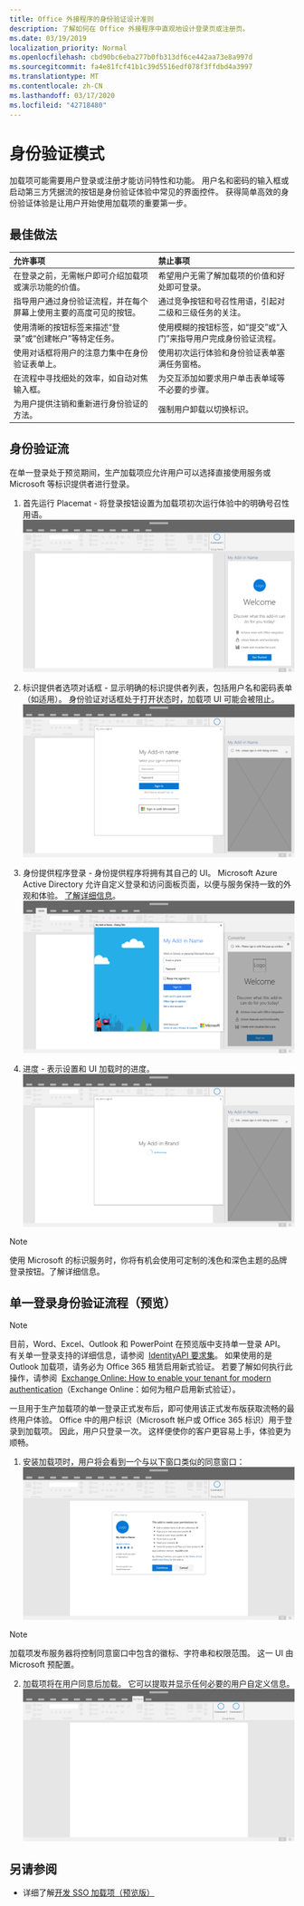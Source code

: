```yaml
---
title: Office 外接程序的身份验证设计准则
description: 了解如何在 Office 外接程序中直观地设计登录页或注册页。
ms.date: 03/19/2019
localization_priority: Normal
ms.openlocfilehash: cbd90bc6eba277b0fb313df6ce442aa73e8a997d
ms.sourcegitcommit: fa4e81fcf41b1c39d5516edf078f3ffdbd4a3997
ms.translationtype: MT
ms.contentlocale: zh-CN
ms.lasthandoff: 03/17/2020
ms.locfileid: "42718480"
---
```

# <a name="authentication-patterns"></a>身份验证模式

加载项可能需要用户登录或注册才能访问特性和功能。 用户名和密码的输入框或启动第三方凭据流的按钮是身份验证体验中常见的界面控件。 获得简单高效的身份验证体验是让用户开始使用加载项的重要第一步。

## <a name="best-practices"></a>最佳做法

|允许事项|禁止事项|
|:----|:----|
|在登录之前，无需帐户即可介绍加载项或演示功能的价值。 |希望用户无需了解加载项的价值和好处即可登录。|
|指导用户通过身份验证流程，并在每个屏幕上使用主要的高度可见的按钮。 |通过竞争按钮和号召性用语，引起对二级和三级任务的关注。|
|使用清晰的按钮标签来描述“登录”或“创建帐户”等特定任务。   |使用模糊的按钮标签，如“提交”或“入门”来指导用户完成身份验证流程。|
|使用对话框将用户的注意力集中在身份验证表单上。    |使用初次运行体验和身份验证表单塞满任务窗格。|
|在流程中寻找细处的效率，如自动对焦输入框。 |为交互添加如要求用户单击表单域等不必要的步骤。|
|为用户提供注销和重新进行身份验证的方法。    |强制用户卸载以切换标识。|

## <a name="authentication-flow"></a>身份验证流

在单一登录处于预览期间，生产加载项应允许用户可以选择直接使用服务或 Microsoft 等标识提供者进行登录。

1. 首先运行 Placemat - 将登录按钮设置为加载项初次运行体验中的明确号召性用语。
![Office 应用程序中的加载项任务窗格屏幕截图](../images/add-in-fre-value-placemat.png)

2. 标识提供者选项对话框 - 显示明确的标识提供者列表，包括用户名和密码表单（如适用）。 身份验证对话框处于打开状态时，加载项 UI 可能会被阻止。
![Office 应用程序中的身份提供程序选项对话框的屏幕截图](../images/add-in-auth-choices-dialog.png)



3. 身份提供程序登录 - 身份提供程序将拥有其自己的 UI。 Microsoft Azure Active Directory 允许自定义登录和访问面板页面，以便与服务保持一致的外观和体验。 [了解详细信息](/azure/active-directory/fundamentals/customize-branding)。
![Office 应用程序中的身份提供程序登录对话框的屏幕截图](../images/add-in-auth-identity-sign-in.png)

4. 进度 - 表示设置和 UI 加载时的进度。
![显示 Office 应用程序中进度指示器的对话框的屏幕截图](../images/add-in-auth-modal-interstitial.png)

> [!NOTE] 
> 使用 Microsoft 的标识服务时，你将有机会使用可定制的浅色和深色主题的品牌登录按钮。了解详细信息。

## <a name="single-sign-on-authentication-flow-preview"></a>单一登录身份验证流程（预览）

> [!NOTE]
> 目前，Word、Excel、Outlook 和 PowerPoint 在预览版中支持单一登录 API。 有关单一登录支持的详细信息，请参阅  [IdentityAPI 要求集](../reference/requirement-sets/identity-api-requirement-sets.md)。 如果使用的是 Outlook 加载项，请务必为 Office 365 租赁启用新式验证。 若要了解如何执行此操作，请参阅  [Exchange Online: How to enable your tenant for modern authentication](https://social.technet.microsoft.com/wiki/contents/articles/32711.exchange-online-how-to-enable-your-tenant-for-modern-authentication.aspx)（Exchange Online：如何为租户启用新式验证）。

一旦用于生产加载项的单一登录正式发布后，即可使用该正式发布版获取流畅的最终用户体验。 Office 中的用户标识（Microsoft 帐户或 Office 365 标识）用于登录到加载项。 因此，用户只登录一次。 这样便使你的客户更容易上手，体验更为顺畅。

1. 安装加载项时，用户将会看到一个与以下窗口类似的同意窗口：![安装加载项时，Office 应用程序中的同意窗口的屏幕截图](../images/add-in-auth-SSO-consent-dialog.png)
> [!NOTE]
> 加载项发布服务器将控制同意窗口中包含的徽标、字符串和权限范围。 这一 UI 由 Microsoft 预配置。

2. 加载项将在用户同意后加载。 它可以提取并显示任何必要的用户自定义信息。
![Office 应用程序功能区中显示的加载项按钮的屏幕截图](../images/add-in-ribbon.png)

## <a name="see-also"></a>另请参阅

- 详细了解[开发 SSO 加载项（预览版）](../develop/sso-in-office-add-ins.md)
